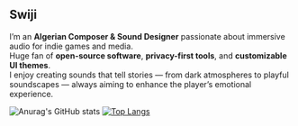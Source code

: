 ## Swiji

I’m an **Algerian Composer & Sound Designer** passionate about immersive audio for indie games and media.  
Huge fan of **open-source software**, **privacy-first tools**, and **customizable UI themes**.  
I enjoy creating sounds that tell stories — from dark atmospheres to playful soundscapes — always aiming to enhance the player’s emotional experience.

![Anurag's GitHub stats](https://github-readme-stats.vercel.app/api?username=swijii&show_icons=true&theme=radical)
[![Top Langs](https://github-readme-stats.vercel.app/api/top-langs/?username=swijii&show_icons=true&theme=radical)](https://github.com/anuraghazra/github-readme-stats)
<!--
**Swijii/swijii** is a ✨ _special_ ✨ repository because its `README.md` (this file) appears on your GitHub profile.

Here are some ideas to get you started:

- 🔭 I’m currently working on ...
- 🌱 I’m currently learning ...
- 👯 I’m looking to collaborate on ...
- 🤔 I’m looking for help with ...
- 💬 Ask me about ...
- 📫 How to reach me: ...
- 😄 Pronouns: ...
- ⚡ Fun fact: ...
-->
